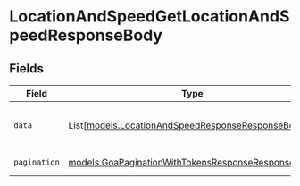 # LocationAndSpeedGetLocationAndSpeedResponseBody


## Fields

| Field                                                                                                          | Type                                                                                                           | Required                                                                                                       | Description                                                                                                    |
| -------------------------------------------------------------------------------------------------------------- | -------------------------------------------------------------------------------------------------------------- | -------------------------------------------------------------------------------------------------------------- | -------------------------------------------------------------------------------------------------------------- |
| `data`                                                                                                         | List[[models.LocationAndSpeedResponseResponseBody](../models/locationandspeedresponseresponsebody.md)]         | :heavy_check_mark:                                                                                             | List of location and speed objects.                                                                            |
| `pagination`                                                                                                   | [models.GoaPaginationWithTokensResponseResponseBody](../models/goapaginationwithtokensresponseresponsebody.md) | :heavy_check_mark:                                                                                             | Pagination parameters.                                                                                         |